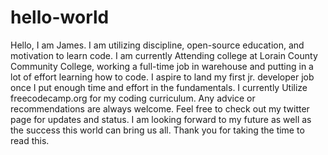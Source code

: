 # hello-world
Hello, I am James. I am utilizing discipline, open-source education, and motivation to learn code. I am currently Attending college at Lorain County Community College, working a full-time job in warehouse and putting in a lot of effort learning how to code. I aspire to land my first jr. developer job once I put enough time and effort in the fundamentals. I currently Utilize freecodecamp.org for my coding curriculum. Any advice or recommendations are always welcome. Feel free to check out my twitter page for updates and status. I am looking forward to my future as well as the success this world can bring us all. Thank you for taking the time to read this.



